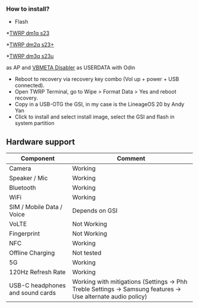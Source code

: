 ### How to install?

* Flash

*[TWRP dm1q s23](https://forum.xda-developers.com/t/recovery-unofficial-twrp-for-galaxy-s23.4558749/)

*[TWRP dm2q s23+](https://androidfilehost.com/?fid=4279422670115723242)

*[TWRP dm3q s23u](https://androidfilehost.com/?fid=4279422670115723236)

 as AP and [VBMETA Disabler](https://forum.xda-developers.com/attachments/vbmeta_disabled_r-tar.5236537/?hash=f7249adaefe16f3aeac3256a63063f0a) as USERDATA with Odin
* Reboot to recovery via recovery key combo (Vol up + power + USB connected).
* Open TWRP Terminal, go to Wipe > Format Data > Yes and reboot recovery.
* Copy in a USB-OTG the GSI, in my case is the LineageOS 20 by Andy Yan 
* Click to install and select install image, select the GSI and flash in system partition

## Hardware support

| Component                        |      Comment                                                                                                 |
|----------------------------------|--------------------------------------------------------------------------------------------------------------|
| Camera                           | Working                                                                                                      |
| Speaker / Mic                    | Working                                                                                                      |
| Bluetooth                        | Working                                                                                                      |
| WiFi                             | Working                                                                                                      |
| SIM / Mobile Data / Voice        | Depends on GSI                                                                                               |
| VoLTE                            | Not Working                                                                                                  |
| Fingerprint                      | Not Working                                                                                                      |
| NFC                              | Working                                                                                                      |
| Offline Charging                 | Not tested                                                                                                 |
| 5G                               | Working                                                                                                |
| 120Hz Refresh Rate               | Working                                                                                                      |
| USB-C headphones and sound cards | Working with mitigations (Settings -> Phh Treble Settings -> Samsung features -> Use alternate audio policy) |
